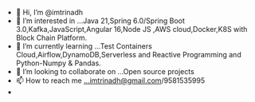 - 👋 Hi, I’m @imtrinadh
- 👀 I’m interested in ...Java 21,Spring 6.0/Spring Boot 3.0,Kafka,JavaScript,Angular 16,Node JS ,AWS cloud,Docker,K8S with Block Chain Platform.
- 🌱 I’m currently learning ...Test Containers Cloud,Airflow,DynamoDB,Serverless and Reactive Programming and Python-Numpy & Pandas.
- 💞️ I’m looking to collaborate on ...Open source projects
- 📫 How to reach me ...imtrinadh@gmail.com/9581535995
-

<!---
imtrinadh/imtrinadh is a ✨ special ✨ repository because its `README.md` (this file) appears on your GitHub profile.
You can click the Preview link to take a look at your changes.
--->
